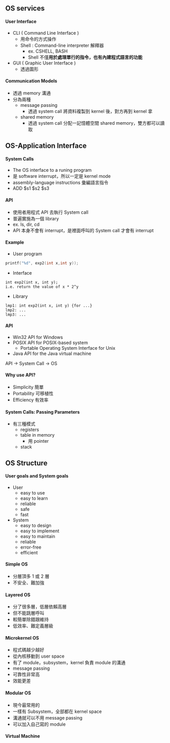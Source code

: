 ## OS services
#### User Interface 
+ CLI  ( Command Line Interface )
	+ 用命令的方式操作
	+ Shell : Command-line interpreter 解釋器
		+ ex. CSHELL, BASH
		+ Shell 不僅**用於處理單行的指令，也有內建程式語言的功能**
+ GUI ( Graphic User Interface )
	+ 透過圖形

#### Communication Models 
+ 透過 memory 溝通
+ 分為兩種
	+ message passing  
		+ 透過 system call 將資料複製到 kernel 後，對方再到 kernel 拿
	+ shared memory
		+ 透過 system call 分配一記憶體空間 shared memory，雙方都可以讀取

## OS-Application Interface 
#### System Calls 
+ The OS interface to a runing program
+ 是 software interrupt，所以一定是 kernel mode 
+ assembly-language instructions 彙編語言指令
+ ADD $s1 $s2 $s3

#### API 
+ 使用者用程式 API 去執行 System call
+ 普遍實施為一個 library
+ ex. ls, dir, cd 
+ API 本身不會有 interrupt，是裡面呼叫的 System call 才會有 interrupt

#### Example
+ User program
```c
printf("%d", exp2(int x,int y));
```
+ Interface 
```
int exp2(int x, int y);
i.e. return the value of x * 2^y 
```
+ Library
```
lmp1: int exp2(int x, int y) {for ...}
lmp2: ...
lmp3: ...
```

#### API 
+ Win32 API for Windows 
+ POSIX API for POSIX-based system 
	+ Portable Operating System Interface for Unix
+ Java API for the Java virtual machine 

API -> System Call -> OS


#### Why use API?
+ Simplicity 簡單
+ Portability 可移植性
+ Efficiency 有效率

#### System Calls: Passing Parameters 
+ 有三種模式
	+ registers
	+ table in memory 
		+ 用 pointer
	+ stack


## OS Structure
#### User goals and System goals
+ User 
	+ easy to use
	+ easy to learn 
	+ reliable
	+ safe 
	+ fast
+ System 
	+ easy to design 
	+ easy to implement 
	+ easy to maintain 
	+ reliable 
	+ error-free
	+ efficient

#### Simple OS 
+ 分層頂多 1 或 2 層
+ 不安全、難加強

#### Layered OS 
+ 分了很多層，低層依賴高層
+ 但不能跳層呼叫
+ 較簡單除錯跟維持
+ 低效率、難定義層級

#### Microkernel OS  
+ 程式碼越少越好
+ 從內核移動到 user space 
+ 有了 module，subsystem，kernel 負責 module 的溝通
+ message passing 
+ 可靠性非常高
+ 效能更差

#### Modular OS
+ 現今最常用的
+ 一樣有 Subsystem，全部都在 kernel space
+ 溝通就可以不用 message passing
+ 可以加入自己寫的 module

#### Virtual Machine
